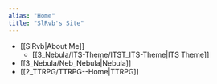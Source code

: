 ```yaml
---
alias: "Home"
title: "SlRvb's Site"
---
```


- [[SlRvb|About Me]]
	- [[3_Nebula/ITS-Theme/ITST_ITS-Theme|ITS Theme]]
- [[3_Nebula/Neb_Nebula|Nebula]]
- [[2_TTRPG/TTRPG--Home|TTRPG]]
